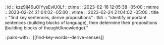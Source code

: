 : id    :: kzz9Ij49uOlYysEvlU0Lf
: ctime :: 2023-02-16 12:05:38 -05:00
: mtime :: 2023-02-24 21:04:02 -05:00
: vtime :: 2023-02-24 21:04:02 -05:00
: title :: "find key sentences, derive propositions"
: tldr  :: "identify important sentences (building blocks of language), then determine their propositions (building blocks of thought/knowledge)."

: pairs-with :: [[find-key-words--derive-senses]]
